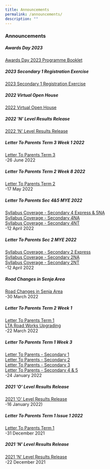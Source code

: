 ```yaml
---
title: Announcements
permalink: /announcements/
description: ""
---
```

### Announcements

##### Awards Day 2023

[Awards Day 2023 Programme Booklet](/awardsday2023/)

##### 2023 Secondary 1 Registration Exercise

[2023 Secondary 1 Registration Exercise](/2023-Secondary-1-Registration-Exercise/)

##### 2022 Virtual Open House

[2022 Virtual Open House](/virtual-open-house/Virtual-Open-House/)

##### 2022 'N' Level Results Release

[2022 'N' Level Results Release](/2022-N-Level-Results-Release/)

##### Letter To Parents Term 3 Week 1 2022
[Letter To Parents Term 3](/files/26june2022.pdf) <br>
-26 June 2022

##### Letter To Parents Term 2 Week 8 2022
[Letter To Parents Term 2](/files/17may2022.pdf) <br>
-17 May 2022

##### Letter To Parents Sec 4&amp;5 MYE 2022
[Syllabus Coverage - Secondary 4 Express &amp; 5NA](/files/4e5na.pdf) <br>
[Syllabus Coverage - Secondary 4NA](/files/4na.pdf) <br>
[Syllabus Coverage - Secondary 4NT](/files/4nt.pdf) <br>
-12 April 2022

##### Letter To Parents Sec 2 MYE 2022
[Syllabus Coverage - Secondary 2 Express](/files/sec2e.pdf) <br>
[Syllabus Coverage - Secondary 2NA](/files/sec2na.pdf) <br>
[Syllabus Coverage - Secondary 2NT](/files/sec2nt.pdf) <br>
-12 April 2022

##### Road Changes in Senja Area
[Road Changes in Senja Area](/files/Road-changes-in-Senja-Area.pdf) <br>
-30 March 2022

##### Letter To Parents Term 2 Week 1
[Letter To Parents Term 1](/files/22march%20letters%20to%20parents%20term%201.pdf) <br>
[LTA Road Works Upgrading](/files/MD09891-LTA-Road-Works-Upgrade-8PP-Bro_176x250_FA_Presized.pdf)
<br>
-22 March 2022

##### Letter To Parents Term 1 Week 3
[Letter To Parents - Secondary 1](/files/Term-1-Week-3-LTP-2022_Sec-1.pdf) <br>
[Letter To Parents - Secondary 2](/files/Term-1-Week-3-LTP-2022_Sec-2.pdf) <br>
[Letter To Parents - Secondary 3](/files/Term-1-Week-3-LTP-2022_Sec-3.pdf) <br>
[Letter To Parents - Secondary 4 &amp; 5](/files/Term-1-Week-3-LTP-2022_Sec-4_5.pdf) <br>
-24 January 2022

##### 2021 'O' Level Results Release
[2021 'O' Level Results Release](https://moe-zhenghuasec-staging.netlify.app/announcements/2021-o-level-results-release/ )
<br>
-16 January 2022)

##### Letter To Parents Term 1 Issue 1 2022
[Letter To Parents Term 1](/files/31december.pdf) <br>
-31 December 2021

##### 2021 'N' Level Results Release
[2021 'N' Level Results Release](https://moe-zhenghuasec-staging.netlify.app/announcements/2021-n-level-results-release/) <br>
-22 December 2021